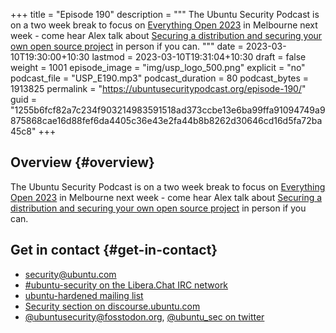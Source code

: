 +++
title = "Episode 190"
description = """
  The Ubuntu Security Podcast is on a two week break to focus on [Everything Open
  2023](https://2023.everythingopen.au/) in Melbourne next week - come hear Alex talk about [Securing a distribution
  and securing your own open source project](https://2023.everythingopen.au/schedule/presentation/64/) in person if you can.
  """
date = 2023-03-10T19:30:00+10:30
lastmod = 2023-03-10T19:31:04+10:30
draft = false
weight = 1001
episode_image = "img/usp_logo_500.png"
explicit = "no"
podcast_file = "USP_E190.mp3"
podcast_duration = 80
podcast_bytes = 1913825
permalink = "https://ubuntusecuritypodcast.org/episode-190/"
guid = "1255b6fcf82a7c234f903214983591518ad373ccbe13e6ba99ffa91094749a9875868cae16d88fef6da4405c36e43e2fa44b8b8262d30646cd16d5fa72ba45c8"
+++

## Overview {#overview}

The Ubuntu Security Podcast is on a two week break to focus on [Everything Open
2023](https://2023.everythingopen.au/) in Melbourne next week - come hear Alex talk about [Securing a distribution
and securing your own open source project](https://2023.everythingopen.au/schedule/presentation/64/) in person if you can.


## Get in contact {#get-in-contact}

-   [security@ubuntu.com](mailto:security@ubuntu.com)
-   [#ubuntu-security on the Libera.Chat IRC network](https://libera.chat)
-   [ubuntu-hardened mailing list](https://lists.ubuntu.com/mailman/listinfo/ubuntu-hardened)
-   [Security section on discourse.ubuntu.com](https://discourse.ubuntu.com/c/security)
-   [@ubuntusecurity@fosstodon.org](https://fosstodon.org/@ubuntusecurity), [@ubuntu_sec on twitter](https://twitter.com/ubuntu_sec)
